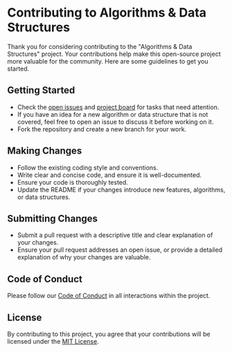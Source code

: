 # Contributing to Algorithms & Data Structures

Thank you for considering contributing to the "Algorithms & Data Structures" project. Your contributions help make this open-source project more valuable for the community. Here are some guidelines to get you started.

## Getting Started

- Check the [open issues](https://github.com/sangwani-coder/Algorithms-Data-Structures/issues) and [project board](https://github.com/sangwani-coder/Algorithms-Data-Structures/projects) for tasks that need attention.
- If you have an idea for a new algorithm or data structure that is not covered, feel free to open an issue to discuss it before working on it.
- Fork the repository and create a new branch for your work.

## Making Changes

- Follow the existing coding style and conventions.
- Write clear and concise code, and ensure it is well-documented.
- Ensure your code is thoroughly tested.
- Update the README if your changes introduce new features, algorithms, or data structures.

## Submitting Changes

- Submit a pull request with a descriptive title and clear explanation of your changes.
- Ensure your pull request addresses an open issue, or provide a detailed explanation of why your changes are valuable.

## Code of Conduct

Please follow our [Code of Conduct](CODE_OF_CONDUCT.md) in all interactions within the project.

## License

By contributing to this project, you agree that your contributions will be licensed under the [MIT License](LICENSE).
